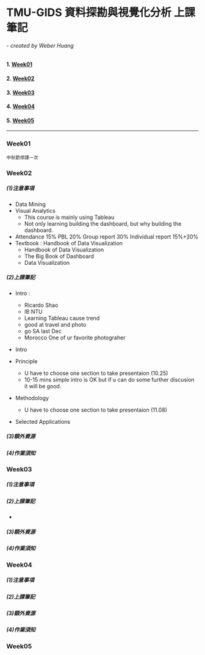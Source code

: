 # TMU-GIDS 資料探勘與視覺化分析 上課筆記

###### - created by Weber Huang

#### 1. [Week01](#week01)

#### 2. [Week02](#week02)

#### 3. [Week03](#week03)

#### 4. [Week04](#week04)

#### 5. [Week05](#week05)

__________

### Week01

`中秋節停課一次`

### Week02

##### (1)注意事項

+ Data Mining
+ Visual Analytics
	+ This course is mainly using Tableau
	+ Not only learning building the dashboard, but why building the dashboard. 
+ Attendance 15% PBL 20% Group report 30% Individual report 15%+20%
+ Textbook : Handbook of Data Visualization
	+ Handbook of Data Visualization
	+ The Big Book of Dashboard
	+ Data Visualization

##### (2)上課筆記

+ Intro :
	+ Ricardo Shao
	+ IB NTU
	+ Learning Tableau cause trend
	+ good at travel and photo
	+ go SA last Dec
	+ Morocco One of ur favorite photograher

+ Intro
+ Principle
	+ U have to choose one section to take presentaion (10.25)
	+ 10-15 mins simple intro is OK but if u can do some further discusion it will be good. 
+ Methodology
	+ U have to choose one section to take presentaion (11.08) 
+ Selected Applications 


##### (3)額外資源

##### (4)作業須知


### Week03

##### (1)注意事項

##### (2)上課筆記

+ 

##### (3)額外資源

##### (4)作業須知

### Week04

##### (1)注意事項

##### (2)上課筆記

##### (3)額外資源

##### (4)作業須知


### Week05
